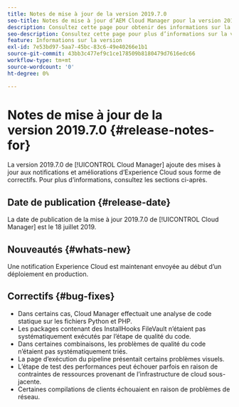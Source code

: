 ```yaml
---
title: Notes de mise à jour de la version 2019.7.0
seo-title: Notes de mise à jour d’AEM Cloud Manager pour la version 2019.7.0
description: Consultez cette page pour obtenir des informations sur la version 2019.7.0 de Cloud Manager.
seo-description: Consultez cette page pour plus d’informations sur la version 2019.7.0 d’AEM Cloud Manager.
feature: Informations sur la version
exl-id: 7e53bd97-5aa7-45bc-83c6-49e40266e1b1
source-git-commit: 43bb3c477ef9c1ce178509b8180479d7616edc66
workflow-type: tm+mt
source-wordcount: '0'
ht-degree: 0%

---
```


# Notes de mise à jour de la version 2019.7.0 {#release-notes-for}

La version 2019.7.0 de [!UICONTROL Cloud Manager] ajoute des mises à jour aux notifications et améliorations d’Experience Cloud sous forme de correctifs. Pour plus d’informations, consultez les sections ci-après.

## Date de publication {#release-date}

La date de publication de la mise à jour 2019.7.0 de [!UICONTROL Cloud Manager] est le 18 juillet 2019.

## Nouveautés {#whats-new}

Une notification Experience Cloud est maintenant envoyée au début d’un déploiement en production.

## Correctifs {#bug-fixes}

* Dans certains cas, Cloud Manager effectuait une analyse de code statique sur les fichiers Python et PHP.
* Les packages contenant des InstallHooks FileVault n’étaient pas systématiquement exécutés par l’étape de qualité du code.
* Dans certaines combinaisons, les problèmes de qualité du code n’étaient pas systématiquement triés.
* La page d’exécution du pipeline présentait certains problèmes visuels.
* L’étape de test des performances peut échouer parfois en raison de contraintes de ressources provenant de l’infrastructure de cloud sous-jacente.
* Certaines compilations de clients échouaient en raison de problèmes de réseau.
